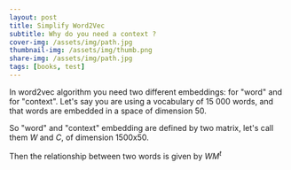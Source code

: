 ```yaml
---
layout: post
title: Simplify Word2Vec
subtitle: Why do you need a context ?
cover-img: /assets/img/path.jpg
thumbnail-img: /assets/img/thumb.png
share-img: /assets/img/path.jpg
tags: [books, test]
---
```


In word2vec algorithm you need two different embeddings: for "word" and for "context".
Let's say you are using a vocabulary of 15 000 words, and that words are embedded in a space
of dimension 50.

So "word" and "context" embedding are defined by two matrix, let's call them
$W$ and $C$, of dimension 1500x50.

Then the relationship between two words is given by $WM^t$